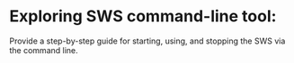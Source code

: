 # Exploring SWS command-line tool:

Provide a step-by-step guide for starting, using, and stopping the SWS via the command line.